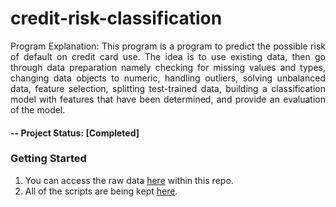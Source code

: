 # credit-risk-classification

<p align="justify">
Program Explanation: This program is a program to predict the possible risk of default on credit card use. The idea is to use existing data, then go through data preparation namely checking for missing values and types, changing data objects to numeric, handling outliers, solving unbalanced data, feature selection, splitting test-trained data, building a classification model with features that have been determined, and provide an evaluation of the model.
</p>

#### -- Project Status: [Completed]

### Getting Started
1. You can access the raw data [here](https://github.com/hosiajosindra/credit-risk-classification/blob/main/CreditCard.csv) within this repo.
2. All of the scripts are being kept [here](https://github.com/hosiajosindra/credit-risk-classification/blob/main/credit-risk-usingSMOTE.ipynb).
